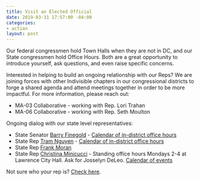```yaml
---
title: Visit an Elected Official
date: 2019-03-31 17:57:00 -04:00
categories:
- action
layout: post
---
```


Our federal congressmen hold Town Halls when they are not in DC, and our State congressmen hold Office Hours. Both are a great opportunity to introduce yourself, ask questions, and even raise specific concerns. 

Interested in helping to build an ongoing relationship with our Reps? We are joining forces with other Indivisible chapters in our congressional districts to forge a shared agenda and attend meetings together in order to be more impactful. For more information, please reach out:
* MA-03 Collaborative - working with Rep. Lori Trahan
* MA-06 Collaborative - working with Rep. Seth Moulton 

Ongoing dialog with our state level representatives:
* State Senator [Barry Finegold](https://malegislature.gov/Legislators/Profile/BRF0) - [Calendar of in-district office hours](https://www.facebook.com/pg/BarryFinegoldMA/events/?ref=page_internal)
* State Rep [Tram Nguyen](https://malegislature.gov/Legislators/Profile/TTN1) - [Calendar of in-district office hours](https://www.facebook.com/pg/TeamTram.MA/events/?ref=page_internal)
* State Rep [Frank Moran](https://malegislature.gov/Legislators/Profile/FAM1)
* State Rep [Christina Minicucci](https://malegislature.gov/Legislators/Profile/CAM1) - Standing office hours Mondays 2-4 at Lawrence City Hall. Ask for Josselyn DeLeo. [Calendar of events](https://www.facebook.com/pg/christina4rep/events/?ref=page_internal)

Not sure who your rep is? [Check here](https://malegislature.gov/Search/FindMyLegislator).